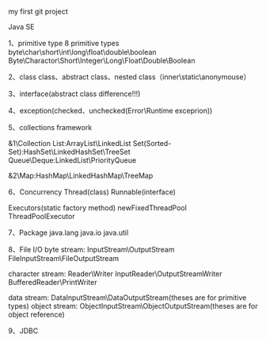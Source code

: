 my first git project

Java SE

1、primitive type
8 primitive types
byte\char\short\int\long\float\double\boolean
Byte\Charactor\Short\Integer\Long\Float\Double\Boolean

2、class
class、abstract class、nested class（inner\static\anonymouse）

3、interface(abstract class difference!!!)

4、exception(checked、unchecked(Error\Runtime exceprion))

5、collections framework

&1\Collection 
List:ArrayList\LinkedList
Set(Sorted-Set):HashSet\LinkedHashSet\TreeSet
Queue\Deque:LinkedList\PriorityQueue

&2\Map:HashMap\LinkedHashMap\TreeMap

6、Concurrency
Thread(class) Runnable(interface)

Executors(static factory method)  newFixedThreadPool\
ThreadPoolExecutor

7、Package
java.lang
java.io
java.util

8、File I/O
byte stream: InputStream\OutputStream
FileInputStream\FileOutputStream

character stream: Reader\Writer
InputReader\OutputStreamWriter
BufferedReader\PrintWriter

data stream: DataInputStream\DataOutputStream(theses are for primitive types)
object stream: ObjectInputStream\ObjectOutputStream(theses are for object reference)

9、JDBC
